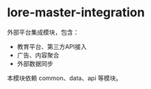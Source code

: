 # lore-master-integration

外部平台集成模块，包含：
- 教育平台、第三方API接入
- 广告、内容聚合
- 外部数据同步

本模块依赖 common、data、api 等模块。 